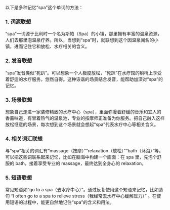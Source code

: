 以下是多种记忆“spa”这个单词的方法：

### 1. 词源联想
“spa”一词源于比利时一个名为斯帕（Spa）的小镇，那里拥有丰富的温泉资源，人们去那里泡温泉疗养。所以，当想到“spa”时，就联想到这个因温泉闻名的小镇，进而记住它和放松、水疗相关的含义。 

### 2. 发音联想
“spa”发音类似“死趴”。可以想象一个人极度放松，“死趴”在水疗馆的躺椅上享受着舒适的水疗服务，悠然自得。这种诙谐的场景结合发音，能帮助加深对“spa”的记忆。

### 3. 场景联想
想象自己走进一家装修精致的水疗中心（spa），里面弥漫着舒缓的音乐和宜人的香薰味道，有冒着热气的温泉池，专业的按摩师正准备为你服务。把自己融入这样放松惬意的场景，每次想到这个场景就会想起“spa”代表水疗中心等相关含义。

### 4. 相关词汇联想
与“spa”相关的词汇有“massage（按摩）”“relaxation（放松）”“bath（沐浴）”等。可以把这些词联系起来记忆，比如在脑海中构建一个画面：在 spa 里，先泡个舒服的 bath，接着享受专业的 massage，最终达到全身心的 relaxation。 

### 5. 短语联想
常见短语如“go to a spa（去水疗中心）”。通过反复使用这个短语来记忆，比如造句 “I often go to a spa to relieve stress（我经常去水疗中心缓解压力）” 。在使用短语的过程中，能更自然地记住“spa”的含义和用法。 
